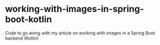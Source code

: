 # working-with-images-in-spring-boot-kotlin
Code to go along with my article on working with images in a Spring Boot backend (Kotlin)
